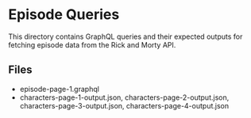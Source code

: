 # Episode Queries

This directory contains GraphQL queries and their expected outputs for fetching episode data from the Rick and Morty API.

## Files

- episode-page-1.graphql
- characters-page-1-output.json, characters-page-2-output.json, characters-page-3-output.json, characters-page-4-output.json

